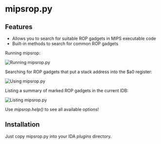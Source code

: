 mipsrop.py
==========

Features
----------

  * Allows you to search for suitable ROP gadgets in MIPS executable code
  * Built-in methods to search for common ROP gadgets

Running mipsrop:

![Running mipsrop.py](../images/how_to_run_mipsrop.png)

Searching for ROP gadgets that put a stack address into the $a0 register:

![Using mipsrop.py](../images/mipsrop_find.png)

Listing a summary of marked ROP gadgets in the current IDB:

![Listing mipsrop.py](../images/mipsrop_summary.png)

Use *mipsrop.help()* to see all available options!

Installation
------------

Just copy mipsrop.py into your IDA *plugins* directory.
